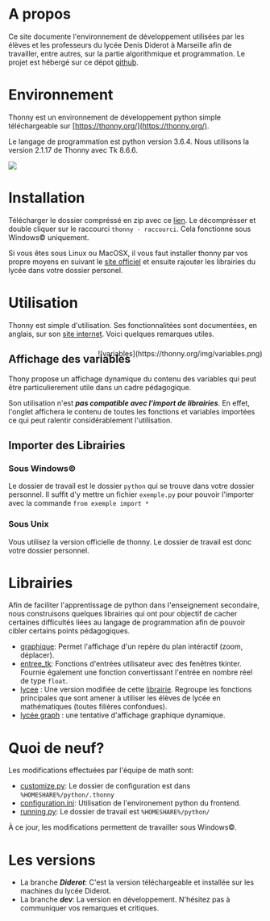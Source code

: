 # A propos
Ce site documente l'environnement de développement utilisées par les élèves et les professeurs du lycée Denis Diderot à Marseille afin de travailler, entre autres, sur la partie algorithmique et programmation. Le projet est hébergé sur ce dépot [github](https://github.com/cspaier/thonny).

# Environnement
Thonny est un environnement de développement python simple téléchargeable sur [https://thonny.org/](https://thonny.org/).

Le langage de programmation est python version 3.6.4. Nous utilisons la version 2.1.17 de Thonny avec Tk 8.6.6.


![](https://thonny.org/img/screenshot.png)


# Installation
Télécharger le dossier compréssé en zip avec ce [lien](https://github.com/cspaier/thonny/archive/diderot.zip). Le décomprésser et double cliquer sur le raccourci `thonny - raccourci`. Cela fonctionne sous Windows© uniquement.

Si vous êtes sous Linux ou MacOSX, il vous faut installer thonny par vos propre moyens en suivant le [site officiel](https://thonny.org) et ensuite rajouter les librairies du lycée dans votre dossier personel.

# Utilisation

Thonny est simple d'utilisation. Ses fonctionnalitées sont documentées, en anglais, sur son [site internet](https://thonny.org/).
Voici quelques remarques utiles.



## Affichage des variables
<div style="float: right;margin-top:-50px!important;"> ![variables](https://thonny.org/img/variables.png)</div>
Thony propose un affichage dynamique du contenu des variables qui peut être particulierement utile dans un cadre pédagogique.

Son utilisation n'est ***pas compatible avec l'import de librairies***. En effet, l'onglet affichera le contenu de toutes les fonctions et variables importées ce qui peut ralentir considérablement l'utilisation.

## Importer des Librairies
### Sous Windows©
Le dossier de travail est le dossier `python` qui se trouve dans votre dossier personnel. Il suffit d'y mettre un fichier `exemple.py` pour pouvoir l'importer avec la commande `from exemple import *`

### Sous Unix
Vous utilisez la version officielle de thonny. Le dossier de travail est donc votre dossier personnel.

# Librairies
Afin de faciliter l'apprentissage de python dans l'enseignement secondaire, nous construisons quelques librairies qui ont pour objectif de cacher certaines difficultés liées au langage de programmation afin de pouvoir cibler certains points pédagogiques.

- [graphique](librairies/graphique.md): Permet l'affichage d'un repère du plan intéractif (zoom, déplacer).
- [entree_tk](librairies/entree_tk.md): Fonctions d'entrées utilisateur avec des fenêtres tkinter. Fournie également une fonction convertissant l'entrée en nombre réel de type `float`.
- [lycee](https://github.com/cspaier/thonny/blob/diderot/Thonny/Lib/site-packages/lycee.py) : Une version modifiée de cette [librairie](http://download.tuxfamily.org/amienspython/lycee.py). Regroupe les fonctions principales que sont amener à utiliser les élèves de lycée en mathématiques (toutes filières confondues).
- [lycée graph](https://github.com/cspaier/thonny/blob/diderot/Thonny/Lib/site-packages/lycee_graph.py) : une tentative d'affichage graphique dynamique.


# Quoi de neuf?

Les modifications effectuées par l'équipe de math sont:

- [customize.py](https://github.com/cspaier/thonny/blob/diderot/Thonny/Lib/site-packages/thonny/customize.py): Le dossier de configuration est dans `%HOMESHARE%/python/.thonny`
- [configuration.ini](https://github.com/cspaier/thonny/blob/diderot/Thonny/Lib/site-packages/thonny/user_dir_template/configuration.ini): Utilisation de l'environement python du frontend.
- [running.py](https://github.com/cspaier/thonny/blob/diderot/Thonny/Lib/site-packages/thonny/running.py#L41): Le dossier de travail est `%HOMESHARE%/python/`

À ce jour, les modifications permettent de travailler sous Windows©.


# Les versions
- La branche ***Diderot***: C'est la version téléchargeable et installée sur les machines du lycée Diderot.
- La branche ***dev***: La version en développement. N'hésitez pas à communiquer vos remarques et critiques.
